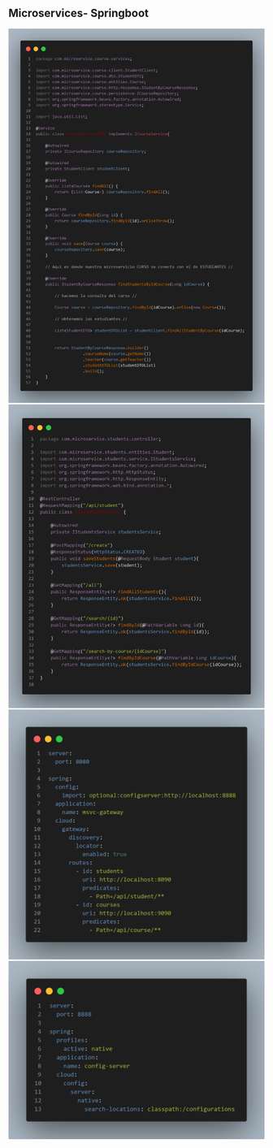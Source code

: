 ## Microservices- Springboot

![tumbail](./img/img1.png)
![tumbail](./img/img2.png)
![tumbail](./img/img-gateway.png)
![tumbail](./img/img-config.png)